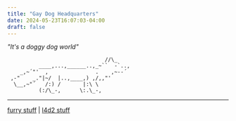 ```yaml
---
title: "Gay Dog Headquarters"
date: 2024-05-23T16:07:03-04:00
draft: false
---
```


_"It's a doggy dog world"_  

```
                               //\_     
          ____,...,______..,_~``  -`.., 
    _,~´"'  ,               .    ,~--´  
 ,-"    _."|~/  |..,____,) ,/,,"'       
  \__,~"´   /:) /       |:\ \           
          (:/\_-,      \:.\_-,  
```
----------------

[furry stuff](furry/) | [l4d2 stuff](l4d2/)

 

